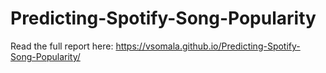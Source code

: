 # Predicting-Spotify-Song-Popularity
Read the full report here: https://vsomala.github.io/Predicting-Spotify-Song-Popularity/
